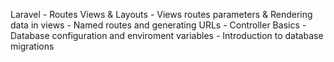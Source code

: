 Laravel 
    - Routes Views & Layouts
    - Views routes parameters & Rendering data in views
    - Named routes and generating URLs 
    - Controller Basics 
    - Database configuration and enviroment variables
    - Introduction to database migrations